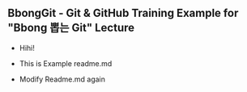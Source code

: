 ## BbongGit - Git & GitHub Training Example for "Bbong 뽑는 Git" Lecture
* Hihi!
* This is Example readme.md

* Modify Readme.md again